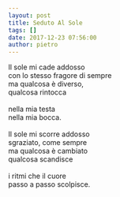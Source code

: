 ```yaml
---
layout: post
title: Seduto Al Sole
tags: []
date: 2017-12-23 07:56:00
author: pietro
---
```

Il sole mi cade addosso<br/>con lo stesso fragore di sempre<br/>ma qualcosa è diverso,<br/>qualcosa rintocca<br/><br/>nella mia testa<br/>nella mia bocca.<br/><br/>Il sole mi scorre addosso<br/>sgraziato, come sempre<br/>ma qualcosa è cambiato<br/>qualcosa scandisce<br/><br/>i ritmi che il cuore<br/>passo a passo scolpisce.<br/><br/>
